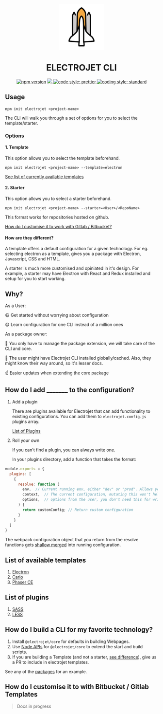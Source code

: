 <div align="center">
  <img src="logo.svg" alt="logo rocket" height="150">
  <h1>ELECTROJET CLI</h1>
  <a href="https://badge.fury.io/js/create-electrojet"><img src="https://badge.fury.io/js/create-electrojet.svg" alt="npm version" height="18"></a>
  <a href="https://circleci.com/gh/BoyWithSilverWings/create-electrojet">
    <img src="https://circleci.com/gh/BoyWithSilverWings/create-electrojet/tree/master.svg?style=svg" />
  </a>
  <a href="#badge">
    <img alt="code style: prettier" src="https://img.shields.io/badge/code_style-prettier-ff69b4.svg?style=flat-square">
  </a>
  <a href="https://standardjs.com">
    <img alt="coding style: standard" src="https://img.shields.io/badge/code_style-standard-brightgreen.svg">
  </a>
</div>


## Usage

```
npm init electrojet <project-name>
```

The CLI will walk you through a set of options for you to select the template/starter. 

### Options

#### 1. Template

This option allows you to select the template beforehand.

```
npm init electrojet <project-name> --template=electron
```

[See list of currently available templates](https://github.com/BoyWithSilverWings/create-electrojet#list-of-available-templates)

#### 2. Starter

This option allows you to select a starter beforehand.

```
npm init electrojet <project-name> --starter=<User>/<RepoName>
```

This format works for repositories hosted on github. 

[How do I customise it to work with Gitlab /  Bitbucket?](https://github.com/BoyWithSilverWings/create-electrojet#)

#### How are they different?

A template offers a default configuration for a given technology. For eg. selecting electron as a template, gives you a package with Electron, Javascript, CSS and HTML.

A starter is much more customised and opiniated in it's design. For example, a starter may have Electron with React and Redux installed and setup for you to start working.

## Why?

As a User:

:smiley: Get started without worrying about configuration

:yum: Learn configuration for one CLI instead of a million ones

As a package owner:

:wrench: You only have to manage the package extension, we will take care of the CLI and core.

:rocket: The user might have Electrojet CLI installed globally/cached. Also, they might know their way around, so it's lesser docs.

:point_up: Easier updates when extending the core package

## How do I add _______ to the configuration?

1. Add a plugin

    There are plugins available for Electrojet that can add functionality to existing configurations. 
    You can add them to `electrojet.config.js` plugins array.

    [List of Plugins](https://github.com/BoyWithSilverWings/create-electrojet#list-of-plugins)

2. Roll your own

    If you can't find a plugin, you can always write one. 

    In your plugins directory, add a function that takes the format:

  ```js
  module.exports = {
    plugins: [
      {
        resolve: function (
          env,  // Current running env, either "dev" or "prod". Allows you to create multiple configs for development and production
          context,  // The current configuration, mutating this won't help
          options,  // options from the user, you don't need this for writing custom config
        ) {
          return customConfig; // Return custom configuration
        }
      }
    ]
  }
  ```

  The webpack configuration object that you return from the resolve functions gets [shallow merged](https://github.com/survivejs/webpack-merge#mergesmartconfiguration-configuration) into running configuration. 

## List of available templates

1. [Electron](https://github.com/BoyWithSilverWings/create-electrojet/tree/master/packages/electron)
2. [Carlo](https://github.com/BoyWithSilverWings/create-electrojet/tree/master/packages/carlo)
3. [Phaser CE](https://github.com/BoyWithSilverWings/create-electrojet/tree/master/packages/phaser-ce)


## List of plugins

1. [SASS](https://github.com/BoyWithSilverWings/create-electrojet/tree/master/plugins/sass)
2. [LESS](https://github.com/BoyWithSilverWings/create-electrojet/tree/master/plugins/less)

## How do I build a CLI for my favorite technology?

1. Install `@electrojet/core` for defaults in building Webpages. 
2. Use [Node APIs](https://github.com/BoyWithSilverWings/create-electrojet/tree/master/packages/core#node-api) for `@electrojet/core` to extend the start and build scripts.
3. If you are building a Template (and not a starter, [see difference](https://github.com/BoyWithSilverWings/create-electrojet#how-are-they-different)), give us a PR to include in electrojet templates.

See any of the [packages](https://github.com/BoyWithSilverWings/create-electrojet/tree/master/packages) for an example.

## How do I customise it to with Bitbucket / Gitlab Templates

> Docs in progress

